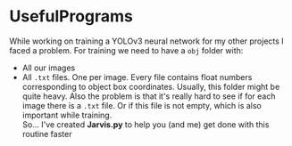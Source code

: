 # UsefulPrograms
While working on training a YOLOv3 neural network for my other projects I faced a problem.
For training we need to have a `obj` folder with:
- All our images
- All `.txt` files. One per image. Every file contains float numbers corresponding to object box coordinates.
Usually, this folder might be quite heavy.
Also the problem is that it's really hard to see if for each image there is a `.txt` file. Or if this file is not empty, which is also important while training.<br>
So... I've created <strong>Jarvis.py</strong> to help you (and me) get done with this routine faster
